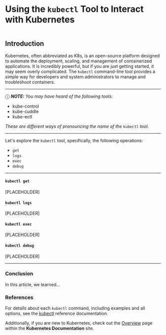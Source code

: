 # Using the `kubectl` Tool to Interact with Kubernetes

<img alt="" Title="" src="">

## Introduction
Kubernetes, often abbreviated as K8s, is an open-source platform designed to automate the deployment, scaling, and management of containerized applications. It is incredibly powerful, but if you are just getting started, it may seem overly complicated. The `kubectl` command-line tool provides a simple way for developers and system administrators to manage and troubleshoot containers.<br>

---
&#9432; **_NOTE:_** _You may have heard of the following tools:_
* kube-control
* kube-cuddle
* kube-ectl

_These are different ways of pronouncing the name of the_ `kubectl` _tool._

---


Let's explore the `kubectl` tool, specifically, the following operations:

* `get`
* `logs`
* `exec`
* `debug`

---

#### `kubectl get`
[PLACEHOLDER]

#### `kubectl logs`
[PLACEHOLDER]

#### `kubectl exec`
[PLACEHOLDER]

#### `kubectl debug`
[PLACEHOLDER]

---

### Conclusion
In this article, we learned...

### References
For details about each `kubectl` command, including examples and all options, see the [kubectl]() reference documentation.

Additionally, if you are new to Kubernetes, check out the [Overview]() page within the **Kubernetes Documentation** site.